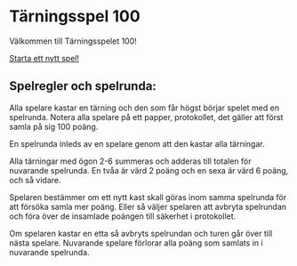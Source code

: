 Tärningsspel 100
====================

Välkommen till Tärningsspelet 100!

[Starta ett nytt spel!](dice_game/init)

Spelregler och spelrunda:
----------------
Alla spelare kastar en tärning och den som får högst börjar spelet med en spelrunda.
Notera alla spelare på ett papper, protokollet, det gäller att först samla på sig 100 poäng.

En spelrunda inleds av en spelare genom att den kastar alla tärningar.

Alla tärningar med ögon 2-6 summeras och adderas till totalen för nuvarande spelrunda. En tvåa är värd 2 poäng och en sexa är värd 6 poäng, och så vidare.

Spelaren bestämmer om ett nytt kast skall göras inom samma spelrunda för att försöka samla mer poäng. Eller så väljer spelaren att avbryta spelrundan och föra över de insamlade poängen till säkerhet i protokollet.

Om spelaren kastar en etta så avbryts spelrundan och turen går över till nästa spelare. Nuvarande spelare förlorar alla poäng som samlats in i nuvarande spelrunda.
